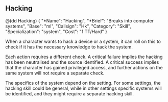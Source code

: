 ## Hacking

@(dd Hacking)
{ 
  "*Name": "Hacking",
  "*Brief": "Breaks into computer systems",
  "Base": "mI",
  "Callsign": "Hk",
  "Category": "Skill",
  "Specialization": "system",
  "Cost": "1 TT/Hard"
}

When a character wants to hack a device or a system, it can roll on this to
check if it has the necessary knowledge to hack the system.

Each action requires a different check. A critical failure implies the hacking
has been neutralised and the source identified. A critical success implies that
the character has gained privileged access, and further actions on the same
system will not require a separate check.

The specifics of the system depend on the setting. For some settings, the
hacking skill could be general, while in other settings specific systems will be
identified, and they might require a separate hacking skill.
